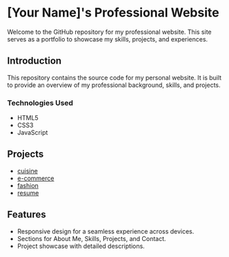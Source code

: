 # [Your Name]'s Professional Website

Welcome to the GitHub repository for my professional website. This site serves as a portfolio to showcase my skills, projects, and experiences.

## Introduction

This repository contains the source code for my personal website. It is built to provide an overview of my professional background, skills, and projects.

### Technologies Used

- HTML5
- CSS3
- JavaScript

## Projects

- [cuisine](https://77ca2347-13e7-4899-812b-440a6a7056f9-00-2369a39g5855g.riker.replit.dev/)
- [e-commerce](https://0999875e-9b5a-44c6-b685-8e525890809c-00-27kvtvczjmk4v.spock.replit.dev/)
- [fashion](https://d940aa67-dc2f-4246-985a-a1a13b6f8ad1-00-24lzg35iccapv.kirk.replit.dev/)
- [resume](https://ff1d9c9d-f89d-41da-b14b-061da5a3e4ea-00-z7xdggzb5uz7.spock.replit.dev/)

## Features

- Responsive design for a seamless experience across devices.
- Sections for About Me, Skills, Projects, and Contact.
- Project showcase with detailed descriptions.


